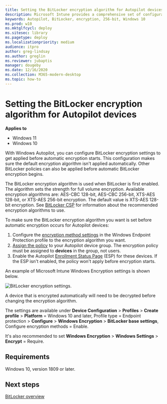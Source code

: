 ```yaml
---
title: Setting the BitLocker encryption algorithm for Autopilot devices
description: Microsoft Intune provides a comprehensive set of configuration options to manage BitLocker on Windows devices. 
keywords: Autopilot, BitLocker, encryption, 256-bit, Windows 10
ms.prod: w10
ms.mktglfcycl: deploy
ms.sitesec: library
ms.pagetype: deploy
ms.localizationpriority: medium
audience: itpro
author: greg-lindsay
ms.author: greglin
ms.reviewer: jubaptis
manager: dougeby
ms.date: 12/16/2020
ms.collection: M365-modern-desktop
ms.topic: how-to
---
```



# Setting the BitLocker encryption algorithm for Autopilot devices

**Applies to**

- Windows 11
- Windows 10

With Windows Autopilot, you can configure BitLocker encryption settings to get applied before automatic encryption starts. This configuration makes sure the default encryption algorithm isn't applied automatically. Other BitLocker policies can also be applied before automatic BitLocker encryption begins.

The BitLocker encryption algorithm is used when BitLocker is first enabled. The algorithm sets the strength  for full volume encryption. Available encryption algorithms are: AES-CBC 128-bit, AES-CBC 256-bit, XTS-AES 128-bit, or XTS-AES 256-bit encryption. The default value is XTS-AES 128-bit encryption. See [BitLocker CSP](/windows/client-management/mdm/bitlocker-csp) for information about the recommended encryption algorithms to use.

To make sure the BitLocker encryption algorithm you want is set before automatic encryption occurs for Autopilot devices:

1. Configure the [encryption method settings](../intune/protect/endpoint-protection-windows-10.md#windows-encryption) in the Windows Endpoint Protection profile to the encryption algorithm you want.
2. [Assign the policy](../intune/configuration/device-profile-assign.md) to your Autopilot device group. The encryption policy must be assigned to **devices** in the group, not users.
3. Enable the Autopilot [Enrollment Status Page](enrollment-status.md) (ESP) for these devices. If the ESP isn't enabled, the policy won't apply before encryption starts.

An example of Microsoft Intune Windows Encryption settings is shown below.

![BitLocker encryption settings.](images/bitlocker-encryption.png)

A device that is encrypted automatically will need to be decrypted before changing the encryption algorithm.

The settings are available under **Device Configuration** > **Profiles** > **Create profile** > **Platform** = Windows 10 and later, Profile type = Endpoint protection > **Configure** > **Windows Encryption** > **BitLocker base settings**, Configure encryption methods = Enable.

It's also recommended to set **Windows Encryption** > **Windows Settings** > **Encrypt** = Require.

## Requirements

Windows 10, version 1809 or later.

## Next steps

[BitLocker overview](/windows/security/information-protection/bitlocker/bitlocker-overview)